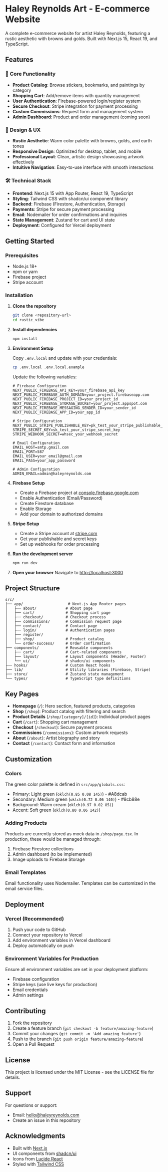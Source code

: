 # Haley Reynolds Art - E-commerce Website

A complete e-commerce website for artist Haley Reynolds, featuring a rustic aesthetic with browns and golds. Built with Next.js 15, React 19, and TypeScript.

## Features

### 🎨 **Core Functionality**
- **Product Catalog**: Browse stickers, bookmarks, and paintings by category
- **Shopping Cart**: Add/remove items with quantity management
- **User Authentication**: Firebase-powered login/register system
- **Secure Checkout**: Stripe integration for payment processing
- **Custom Commissions**: Request form and management system
- **Admin Dashboard**: Product and order management (coming soon)

### 🎯 **Design & UX**
- **Rustic Aesthetic**: Warm color palette with browns, golds, and earth tones
- **Responsive Design**: Optimized for desktop, tablet, and mobile
- **Professional Layout**: Clean, artistic design showcasing artwork effectively
- **Intuitive Navigation**: Easy-to-use interface with smooth interactions

### 🛠 **Technical Stack**
- **Frontend**: Next.js 15 with App Router, React 19, TypeScript
- **Styling**: Tailwind CSS with shadcn/ui component library
- **Backend**: Firebase (Firestore, Authentication, Storage)
- **Payments**: Stripe for secure payment processing
- **Email**: Nodemailer for order confirmations and inquiries
- **State Management**: Zustand for cart and UI state
- **Deployment**: Configured for Vercel deployment

## Getting Started

### Prerequisites
- Node.js 18+
- npm or yarn
- Firebase project
- Stripe account

### Installation

1. **Clone the repository**
   ```bash
   git clone <repository-url>
   cd rustic_vibe
   ```

2. **Install dependencies**
   ```bash
   npm install
   ```

3. **Environment Setup**

   Copy `.env.local` and update with your credentials:
   ```bash
   cp .env.local .env.local.example
   ```

   Update the following variables:
   ```env
   # Firebase Configuration
   NEXT_PUBLIC_FIREBASE_API_KEY=your_firebase_api_key
   NEXT_PUBLIC_FIREBASE_AUTH_DOMAIN=your_project.firebaseapp.com
   NEXT_PUBLIC_FIREBASE_PROJECT_ID=your_project_id
   NEXT_PUBLIC_FIREBASE_STORAGE_BUCKET=your_project.appspot.com
   NEXT_PUBLIC_FIREBASE_MESSAGING_SENDER_ID=your_sender_id
   NEXT_PUBLIC_FIREBASE_APP_ID=your_app_id

   # Stripe Configuration
   NEXT_PUBLIC_STRIPE_PUBLISHABLE_KEY=pk_test_your_stripe_publishable_key
   STRIPE_SECRET_KEY=sk_test_your_stripe_secret_key
   STRIPE_WEBHOOK_SECRET=whsec_your_webhook_secret

   # Email Configuration
   EMAIL_HOST=smtp.gmail.com
   EMAIL_PORT=587
   EMAIL_USER=your_email@gmail.com
   EMAIL_PASS=your_app_password

   # Admin Configuration
   ADMIN_EMAIL=admin@haleyreynolds.com
   ```

4. **Firebase Setup**
   - Create a Firebase project at [console.firebase.google.com](https://console.firebase.google.com)
   - Enable Authentication (Email/Password)
   - Create Firestore database
   - Enable Storage
   - Add your domain to authorized domains

5. **Stripe Setup**
   - Create a Stripe account at [stripe.com](https://stripe.com)
   - Get your publishable and secret keys
   - Set up webhooks for order processing

6. **Run the development server**
   ```bash
   npm run dev
   ```

7. **Open your browser**
   Navigate to [http://localhost:3000](http://localhost:3000)

## Project Structure

```
src/
├── app/                    # Next.js App Router pages
│   ├── about/             # About page
│   ├── cart/              # Shopping cart page
│   ├── checkout/          # Checkout process
│   ├── commissions/       # Commission request page
│   ├── contact/           # Contact page
│   ├── login/             # Authentication pages
│   ├── register/
│   ├── shop/              # Product catalog
│   └── order-success/     # Order confirmation
├── components/            # Reusable components
│   ├── cart/              # Cart-related components
│   ├── layout/            # Layout components (Header, Footer)
│   └── ui/                # shadcn/ui components
├── hooks/                 # Custom React hooks
├── lib/                   # Utility libraries (Firebase, Stripe)
├── store/                 # Zustand state management
└── types/                 # TypeScript type definitions
```

## Key Pages

- **Homepage** (`/`): Hero section, featured products, categories
- **Shop** (`/shop`): Product catalog with filtering and search
- **Product Details** (`/shop/[category]/[id]`): Individual product pages
- **Cart** (`/cart`): Shopping cart management
- **Checkout** (`/checkout`): Secure payment process
- **Commissions** (`/commissions`): Custom artwork requests
- **About** (`/about`): Artist biography and story
- **Contact** (`/contact`): Contact form and information

## Customization

### Colors
The green color palette is defined in `src/app/globals.css`:
- Primary: Light green (`oklch(0.85 0.08 145)`) - #A8dcab
- Secondary: Medium green (`oklch(0.72 0.06 140)`) - #8cb88e
- Background: Warm cream (`oklch(0.97 0.02 85)`)
- Accent: Soft green (`oklch(0.80 0.06 142)`)

### Adding Products
Products are currently stored as mock data in `/shop/page.tsx`. In production, these would be managed through:
1. Firebase Firestore collections
2. Admin dashboard (to be implemented)
3. Image uploads to Firebase Storage

### Email Templates
Email functionality uses Nodemailer. Templates can be customized in the email service files.

## Deployment

### Vercel (Recommended)
1. Push your code to GitHub
2. Connect your repository to Vercel
3. Add environment variables in Vercel dashboard
4. Deploy automatically on push

### Environment Variables for Production
Ensure all environment variables are set in your deployment platform:
- Firebase configuration
- Stripe keys (use live keys for production)
- Email credentials
- Admin settings

## Contributing

1. Fork the repository
2. Create a feature branch (`git checkout -b feature/amazing-feature`)
3. Commit your changes (`git commit -m 'Add amazing feature'`)
4. Push to the branch (`git push origin feature/amazing-feature`)
5. Open a Pull Request

## License

This project is licensed under the MIT License - see the LICENSE file for details.

## Support

For questions or support:
- Email: hello@haleyreynolds.com
- Create an issue in this repository

## Acknowledgments

- Built with [Next.js](https://nextjs.org/)
- UI components from [shadcn/ui](https://ui.shadcn.com/)
- Icons from [Lucide React](https://lucide.dev/)
- Styled with [Tailwind CSS](https://tailwindcss.com/)
